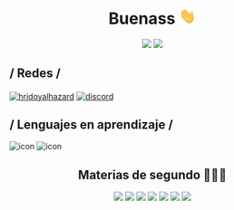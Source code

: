 

<h1 align="center">Buenass <img src="https://raw.githubusercontent.com/ABSphreak/ABSphreak/master/gifs/Hi.gif" width="30px"> </h1>



<div align="center">
  <img src="https://media1.giphy.com/media/v1.Y2lkPTc5MGI3NjExZHpnNDgwZmlxN2IxNGp0ZGJ5OW1oYXR0NGlpNXNnM2xmMGFqcmhpYiZlcD12MV9pbnRlcm5hbF9naWZfYnlfaWQmY3Q9Zw/GxN4ics7OlvsA/giphy.webp" height="148" />
  
  <img src="https://github-readme-stats.vercel.app/api/top-langs/?username=lautibudini&layout=compact&theme=radical&border_color=474554" height="150" />
</div>

## / Redes / 
<a href="https://instagram.com/llautarx" target="blank"><img align="center" src="https://raw.githubusercontent.com/rahuldkjain/github-profile-readme-generator/master/src/images/icons/Social/instagram.svg" alt="hridoyalhazard" height="30" width="40" /></a>
<a href="https://discordapp.com/users/753096129993769013" target="blank"><img align="center" src="https://user-images.githubusercontent.com/88904952/234982627-019fd336-6248-453c-9b05-97c13fd1d207.png" alt="discord" height="30" width="30" /></a>
<br>
## / Lenguajes en aprendizaje /
<img src="https://techstack-generator.vercel.app/java-icon.svg" alt="icon" width="50" height="40" /> <img src="https://techstack-generator.vercel.app/python-icon.svg" alt="icon" width="50" height="30" />
  


<h2 align="center">Materias de segundo 🧑🏻‍💻</h2>
<div align="center">
    <a href="https://github.com/lautibudini/AyED"><img width="250" src="https://denvercoder1-github-readme-stats.vercel.app/api/pin/?username=lautibudini&repo=AyED&theme=omni&icon_color=F8D866&show_icons=false&border_color=474554"></a>
    <a href="https://github.com/lautibudini/FOD"><img width="250" src="https://denvercoder1-github-readme-stats.vercel.app/api/pin/?username=lautibudini&repo=FOD&theme=omni&icon_color=F8D866&show_icons=false&border_color=474554"></a>
   <a href="https://github.com/lautibudini/sPython"><img width="250" src="https://denvercoder1-github-readme-stats.vercel.app/api/pin/?username=lautibudini&repo=sPython&theme=omni&icon_color=F8D866&show_icons=false&border_color=474554"></a>
  <a href="https://github.com/lautibudini/OO1"><img width="250" src="https://denvercoder1-github-readme-stats.vercel.app/api/pin/?username=lautibudini&repo=OO1&theme=omni&icon_color=F8D866&show_icons=false&border_color=474554"></a>
  <a href="https://github.com/lautibudini/ISO"><img width="250" src="https://denvercoder1-github-readme-stats.vercel.app/api/pin/?username=lautibudini&repo=ISO&theme=omni&icon_color=F8D866&show_icons=false&border_color=474554"></a>
  <a href="https://github.com/lautibudini/dbd"><img width="250" src="https://denvercoder1-github-readme-stats.vercel.app/api/pin/?username=lautibudini&repo=dbd&theme=omni&icon_color=F8D866&show_icons=false&border_color=474554"></a>
  <a href="https://github.com/lautibudini/ING1"><img width="250" src="https://denvercoder1-github-readme-stats.vercel.app/api/pin/?username=lautibudini&repo=ING1&theme=omni&icon_color=F8D866&show_icons=false&border_color=474554"></a>
<br> 
</div>



